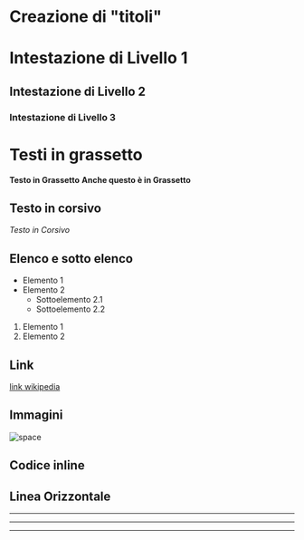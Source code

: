 <!-- @format -->

# Creazione di "titoli"

# Intestazione di Livello 1

## Intestazione di Livello 2

### Intestazione di Livello 3

# Testi in grassetto

**Testo in Grassetto**
**Anche questo è in Grassetto**

## Testo in corsivo

_Testo in Corsivo_

## Elenco e sotto elenco

- Elemento 1
- Elemento 2
  - Sottoelemento 2.1
  - Sottoelemento 2.2

1. Elemento 1
2. Elemento 2

## Link

[link wikipedia](https://it.wikipedia.org/wiki/Pagina_principale)

## Immagini

![space](https://www.polytechnique-insights.com/wp-content/uploads/2022/11/adobestock_402438380-scaled.jpeg)

## Codice inline

<!-- ```python
def hello():
    print("Ciao, mondo!") -->

## Linea Orizzontale

---

---

---
